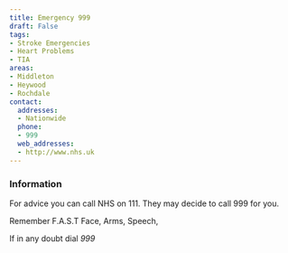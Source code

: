 ```yaml
---
title: Emergency 999
draft: False
tags:
- Stroke Emergencies
- Heart Problems
- TIA
areas:
- Middleton
- Heywood
- Rochdale
contact:
  addresses:
  - Nationwide
  phone:
  - 999
  web_addresses:
  - http://www.nhs.uk
---
```


### Information
For advice you can call NHS on 111.  They may
decide to call 999 for you.   

Remember    F.A.S.T    Face, Arms, Speech,   

If in any doubt dial *999*   
